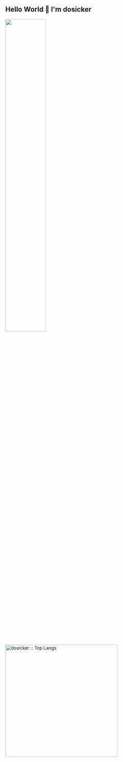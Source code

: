 ## Hello World 👋 I'm dosicker

<!--
**dosicker/dosicker** is a ✨ _special_ ✨ repository because its `README.md` (this file) appears on your GitHub profile.

Here are some ideas to get you started:

- 🔭 I’m currently working on ...
- 🌱 I’m currently learning ...
- 👯 I’m looking to collaborate on ...
- 🤔 I’m looking for help with ...
- 💬 Ask me about ...
- 📫 How to reach me: ...
- 😄 Pronouns: ...
- ⚡ Fun fact: ...
-->

<a href="javaScript:">
  <img src="https://github-readme-stats.vercel.app/api?username=dosicker&show_icons=true&title_color=fff&icon_color=FF9600&text_color=ddd&bg_color=111" width="50%">
</a>
<a href="javaScript:">
  <img src="https://github-readme-stats.vercel.app/api/top-langs/?username=dosicker&layout=compact&langs_count=9&title_color=FF9600&text_color=fff&bg_color=50,111,333" width="350em" alt="dosicker :: Top Langs" />
</a>
